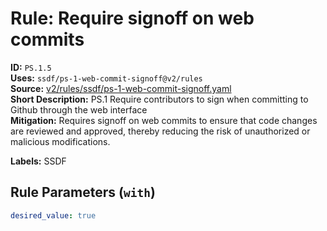 # Rule: Require signoff on web commits  
**ID:** `PS.1.5`  
**Uses:** `ssdf/ps-1-web-commit-signoff@v2/rules`  
**Source:** [v2/rules/ssdf/ps-1-web-commit-signoff.yaml](https://github.com/scribe-public/sample-policies/v2/rules/ssdf/ps-1-web-commit-signoff.yaml)  
**Short Description:** PS.1 Require contributors to sign when committing to Github through the web interface  
**Mitigation:** Requires signoff on web commits to ensure that code changes are reviewed and approved, thereby reducing the risk of unauthorized or malicious modifications.
  
**Labels:** SSDF  

## Rule Parameters (`with`)  
```yaml
desired_value: true
```

